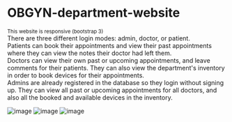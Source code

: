 # OBGYN-department-website
 <small>This website is responsive (bootstrap 3)</small><br>
 There are three different login modes: admin, doctor, or patient. <br>
 Patients can book their appointments and view their past appointments where they can view the notes their doctor had left them. <br>
 Doctors can view their own past or upcoming appointments, and leave comments for their patients. They can also view the department's inventory in order to book devices for their appointments. <br>
 Admins are already registered in the database so they login without signing up. They can view all past or upcoming appointments for all doctors, and also all the booked and available devices in the inventory.<br>
 
![image](https://user-images.githubusercontent.com/93945902/177442925-82350cfb-7ce8-4044-ae93-bc7f433c53dd.png)
![image](https://user-images.githubusercontent.com/93945902/177443583-16157302-e07f-4aca-ae53-515f6f1cff3f.png)
![image](https://user-images.githubusercontent.com/93945902/177443834-bb8e0549-dab9-430d-acbe-56c013bdb69a.png)
